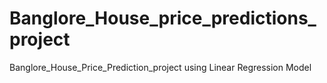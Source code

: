 # Banglore_House_price_predictions_project
Banglore_House_Price_Prediction_project using Linear Regression Model
